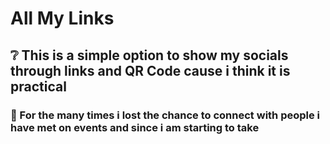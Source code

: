 # All My Links

## :grey_question: This is a simple option to show my socials through links and QR Code cause i think it is practical

### :thought_balloon: For the many times i lost the chance to connect with people i have met on events and since i am starting to take 
